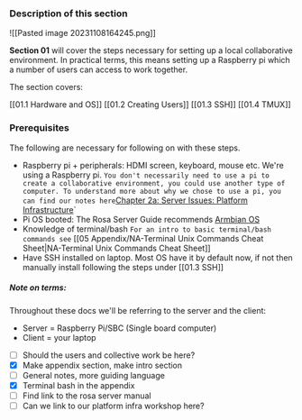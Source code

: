 
### Description of this section

 ![[Pasted image 20231108164245.png]]

**Section 01** will cover the steps necessary for setting up a local collaborative environment. In practical terms, this means setting up a Raspberry pi which a number of users can access to work together.

The section covers:

[[01.1 Hardware and OS]] 
[[01.2 Creating Users]]
[[01.3 SSH]]
[[01.4 TMUX]]

### Prerequisites

The following are necessary for following on with these steps.

- Raspberry pi + peripherals: HDMI screen, keyboard, mouse etc. We're using a Raspberry pi.
`You don't necessarily need to use a pi to create a collaborative environment, you could use another type of computer. To understand more about why we chose to use a pi, you can find our notes here`[Chapter 2a: Server Issues: Platform Infrastructure](https://wiki4print.servpub.net/index.php?title=Chapter_2a:_Server_Issues:_Platform_Infrastructure)`
- Pi OS booted: The Rosa Server Guide recommends [Armbian OS](https://www.armbian.com/rpi4b/)
- Knowledge of terminal/bash 
`For an intro to basic terminal/bash commands see` [[05 Appendix/NA-Terminal Unix Commands Cheat Sheet|NA-Terminal Unix Commands Cheat Sheet]]
- Have SSH installed on laptop. Most OS have it by default now, if not then manually install following the steps under [[01.3 SSH]]

##### Note on terms:

Throughout these docs we'll be referring to the server and the client:

- Server = Raspberry Pi/SBC (Single board computer)
- Client = your laptop





- [ ] Should the users and collective work be here?
- [x] Make appendix section, make intro section
- [ ] General notes, more guiding language
- [x] Terminal bash in the appendix
- [ ] Find link to the rosa server manual
- [ ] Can we link to our platform infra workshop here?